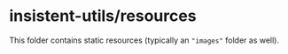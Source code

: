 # insistent-utils/resources

This folder contains static resources (typically an `"images"` folder as well).
